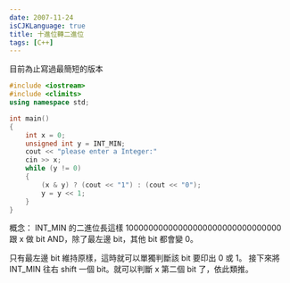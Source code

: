 ```yaml
---
date: 2007-11-24
isCJKLanguage: true
title: 十進位轉二進位
tags: [C++]
---
```


目前為止寫過最簡短的版本

```cpp
#include <iostream>
#include <climits>
using namespace std;

int main()
{
    int x = 0;
    unsigned int y = INT_MIN;
    cout << "please enter a Integer:"
    cin >> x;
    while (y != 0)
    {
        (x & y) ? (cout << "1") : (cout << "0");
        y = y << 1;
    }
}
```

概念： INT_MIN 的二進位長這樣 10000000000000000000000000000000
跟 x 做 bit AND，除了最左邊 bit，其他 bit 都會變 0。

只有最左邊 bit 維持原樣，這時就可以單獨判斷該 bit 要印出 0 或 1。
接下來將 INT_MIN 往右 shift 一個 bit。就可以判斷 x 第二個 bit 了，依此類推。